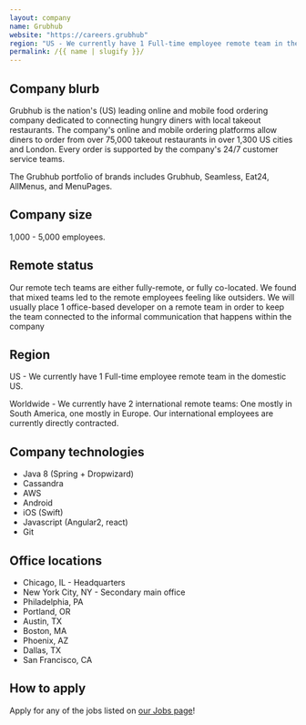 ```yaml
---
layout: company
name: Grubhub
website: "https://careers.grubhub"
region: "US - We currently have 1 Full-time employee remote team in the domestic US."
permalink: /{{ name | slugify }}/
---
```


## Company blurb

Grubhub is the nation's (US) leading online and mobile food ordering company dedicated to connecting hungry diners with local takeout restaurants.
The company's online and mobile ordering platforms allow diners to order from over 75,000 takeout restaurants in over 1,300 US cities and London.
Every order is supported by the company's 24/7 customer service teams.

The Grubhub portfolio of brands includes Grubhub, Seamless, Eat24, AllMenus, and MenuPages.


## Company size

1,000 - 5,000 employees.

## Remote status

Our remote tech teams are either fully-remote, or fully co-located. 
We found that mixed teams led to the remote employees feeling like outsiders.
We will usually place 1 office-based developer on a remote team in order to keep the team connected to the informal communication that happens within the company

## Region

US - We currently have 1 Full-time employee remote team in the domestic US.

Worldwide - We currently have 2 international remote teams: One mostly in South America, one mostly in Europe. 
Our international employees are currently directly contracted.

## Company technologies

- Java 8 (Spring + Dropwizard)
- Cassandra
- AWS
- Android
- iOS (Swift)
- Javascript (Angular2, react)
- Git

## Office locations

- Chicago, IL - Headquarters
- New York City, NY - Secondary main office
- Philadelphia, PA
- Portland, OR
- Austin, TX
- Boston, MA
- Phoenix, AZ
- Dallas, TX
- San Francisco, CA

## How to apply

Apply for any of the jobs listed on [our Jobs page](https://careers.grubhub.com/)!